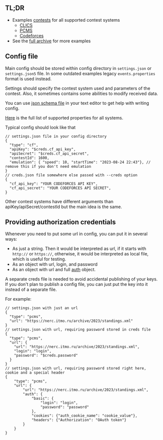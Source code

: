 ## TL;DR

* Examples [contests](https://github.com/icpc/live-v3/tree/main/config/_examples) for all supported contest systems
  * [CLICS](https://github.com/icpc/live-v3/tree/main/config/icpc-rmc/2021) 
  * [PCMS](https://github.com/icpc/live-v3/tree/main/config/icpc-nef/2021-2022/main)
  * [Codeforces](https://github.com/icpc/live-v3/tree/main/config/vkoshp/2022-junior)
* See the [full archive](https://github.com/icpc/live-v3/tree/main/config) for more examples

## Config file

Main config should be stored within config directory in `settings.json` or `settings.json5` file.
In some outdated examples legacy `events.properties` format is used instead.

Settings should specify the contest system used and parameters of the contest.
Also, it sometimes contains some abilities to modify received data.

You can use [json schema file](https://github.com/icpc/live-v3/tree/main/schemas/settings.schema.json) in your text editor to get help with writing config. 

[Here](https://icpc.io/live-v3/cds/core/org.icpclive.cds.settings/-c-d-s-settings/index.html) 
is the full list of supported properties for all systems.

Typical config should look like that

```
// settings.json file in your config directory
{
  "type": "cf",
  "apiKey": "$creds.cf_api_key",
  "apiSecret": "$creds.cf_api_secret",
  "contestId": 1600,
  "emulation": { "speed": 10, "startTime": "2023-08-24 22:43"}, // remove this if you don't need emulation
}
// creds.json file somewhere else passed with --creds option
{
  "cf_api_key": "YOUR CODEFORCES API KEY",
  "cf_api_secret": "YOUR CODEFORCES API SECRET",
}
```

Other contest systems have different arguments than apiKey/apiSecret/contestId but the main idea is the same.

## Providing authorization credentials

Whenever you need to put some url in config, you can put it in several ways:

* As just a string. Then it would be interpreted as url, if it starts with `http://` or `https://`,
  otherwise, it would be interpreted as local file, which is useful for testing.
* As an object with url, login, and password
* As an object with url and full [auth](https://icpc.io/live-v3/cds/core/org.icpclive.cds.settings/-auth/index.html) object.

A separate creds file is needed to avoid accidental publishing of your keys. 
If you don't plan to publish a config file, you can just put the key into it instead of a separate file.

For example:

```
// settings.json with just an url
{
  "type": "pcms",
  "url": "https://nerc.itmo.ru/archive/2023/standings.xml"
}
// settings.json with url, requiring password stored in creds file
{
  "type": "pcms",
  "url": {
    "url": "https://nerc.itmo.ru/archive/2023/standings.xml",
    "login": "login",
    "password": "$creds.password"
  }
}
// settings.json with url, requiring password stored right here, cookie and a special header
{
    "type": "pcms",
    "url": {
        "url": "https://nerc.itmo.ru/archive/2023/standings.xml",
        "auth": {
            "basic": {
                "login": "login",
                "password": "password"
            },
            "cookies": {"auth_cookie_name": "cookie_value"},
            "headers": {"Authorization": "OAuth token"}
        }
    }
}
```

